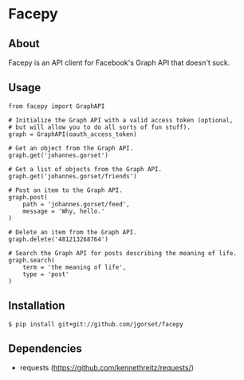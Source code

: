 # Facepy

## About

Facepy is an API client for Facebook's Graph API that doesn't suck.

## Usage

    from facepy import GraphAPI
    
    # Initialize the Graph API with a valid access token (optional,
    # but will allow you to do all sorts of fun stuff).
    graph = GraphAPI(oauth_access_token)
    
    # Get an object from the Graph API.
    graph.get('johannes.gorset')
    
    # Get a list of objects from the Graph API.
    graph.get('johannes.gorset/friends')
    
    # Post an item to the Graph API.
    graph.post(
        path = 'johannes.gorset/feed',
        message = 'Why, hello.'
    )
    
    # Delete an item from the Graph API.
    graph.delete('481213268764')
    
    # Search the Graph API for posts describing the meaning of life.
    graph.search(
        term = 'the meaning of life',
        type = 'post'
    )
    
## Installation

    $ pip install git+git://github.com/jgorset/facepy

## Dependencies

* requests (https://github.com/kennethreitz/requests/)
